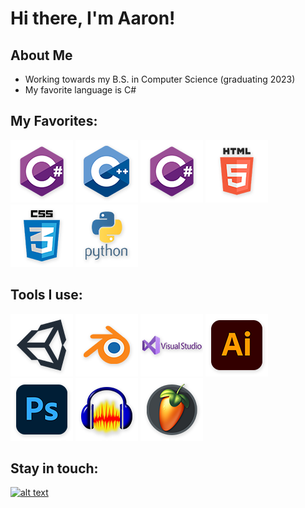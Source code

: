# Hi there, I'm Aaron!
 
## About Me
* Working towards my B.S. in Computer Science (graduating 2023)
* My favorite language is C#

## My Favorites:

![c#][3.1]
![c++][2.1]
![c][1.1]
![html][4.1]
![css][5.1]
![python][6.1]

[1.1]: https://github.com/aaronmichaelfrost/aaronmichaelfrost/blob/main/icons/languages/c%23.png 
[2.1]: https://github.com/aaronmichaelfrost/aaronmichaelfrost/blob/main/icons/languages/c%2B%2B.png 
[3.1]: https://github.com/aaronmichaelfrost/aaronmichaelfrost/blob/main/icons/languages/c%23.png 
[4.1]: https://github.com/aaronmichaelfrost/aaronmichaelfrost/blob/main/icons/languages/html.png 
[5.1]: https://github.com/aaronmichaelfrost/aaronmichaelfrost/blob/main/icons/languages/css.png 
[6.1]: https://github.com/aaronmichaelfrost/aaronmichaelfrost/blob/main/icons/languages/py.png 


## Tools I use:

![unity][4.2]
![blender][3.2]
![visual studio][5.2]
![illustrator][1.2]
![photoshop][2.2]
![audacity][6.2]
![fl studio][7.2]

[4.2]: https://github.com/aaronmichaelfrost/aaronmichaelfrost/blob/main/icons/tools/un.png 
[3.2]: https://github.com/aaronmichaelfrost/aaronmichaelfrost/blob/main/icons/tools/blend.png
[5.2]: https://github.com/aaronmichaelfrost/aaronmichaelfrost/blob/main/icons/tools/vs.png
[1.2]: https://github.com/aaronmichaelfrost/aaronmichaelfrost/blob/main/icons/tools/ai.png
[2.2]: https://github.com/aaronmichaelfrost/aaronmichaelfrost/blob/main/icons/tools/ps.png
[6.2]: https://github.com/aaronmichaelfrost/aaronmichaelfrost/blob/main/icons/tools/aud.png
[7.2]: https://github.com/aaronmichaelfrost/aaronmichaelfrost/blob/main/icons/tools/fl.png


## Stay in touch:

[![alt text][1.3]][1]

[1.3]: http://i.imgur.com/tXSoThF.png (twitter icon with padding)


[1]: https://twitter.com/aaronmfrost








